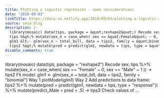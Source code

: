 ```yaml
---
title: Plotting a logistic regression - some considerations
date: '2018-09-03'
linkTitle: https://data-se.netlify.app/2018/09/03/plotting-a-logistic-regression-some-considerations/
source: sesa blog
description: |-
  library(mosaic) data(tips, package = &quot;reshape2&quot;) Recode sex:
  tips %&gt;% mutate(sex_n = case_when( sex == &quot;Female&quot; ~ 0, sex == &quot;Male&quot; ~ 1 )) -&gt; tips2 Fit model:
  glm1 &lt;- glm(sex_n ~ total_bill, data = tips2, family = &quot;binomial&quot;) Way 1 plotModel(glm1) Way 2 Add predictions to data frame:
  tips2 %&gt;% mutate(pred = predict(glm1, newdata = tips, type = &quot;response&quot;)) %&gt;% mutate(predict_Male = pred &gt; .5) -&gt; tips3 Check values of ...
disable_comments: true
---
```

library(mosaic) data(tips, package = &quot;reshape2&quot;) Recode sex:
tips %&gt;% mutate(sex_n = case_when( sex == &quot;Female&quot; ~ 0, sex == &quot;Male&quot; ~ 1 )) -&gt; tips2 Fit model:
glm1 &lt;- glm(sex_n ~ total_bill, data = tips2, family = &quot;binomial&quot;) Way 1 plotModel(glm1) Way 2 Add predictions to data frame:
tips2 %&gt;% mutate(pred = predict(glm1, newdata = tips, type = &quot;response&quot;)) %&gt;% mutate(predict_Male = pred &gt; .5) -&gt; tips3 Check values of ...